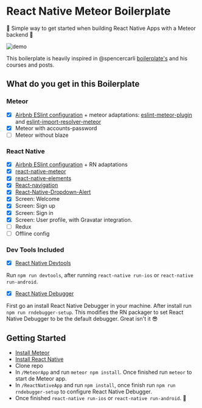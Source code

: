 # React Native Meteor Boilerplate
:rocket: Simple way to get started when building React Native Apps with a Meteor backend :rocket:

![demo](http://recordit.co/Z22oJh8gnE.gif)

This boilerplate is heavily inspired in @spencercarli [boilerplate's](https://github.com/spencercarli/react-native-meteor-boilerplate) and his courses and posts.

## What do you get in this Boilerplate

### Meteor
- [x] [Airbnb ESlint configuration](https://www.npmjs.com/package/eslint-config-airbnb) + meteor adaptations: [eslint-meteor-plugin](https://github.com/dferber90/eslint-plugin-meteor)  and [eslint-import-resolver-meteor](https://github.com/clayne11/eslint-import-resolver-meteor)
- [x] Meteor with accounts-password
- [ ] Meteor without blaze

### React Native
- [x] [Airbnb ESlint configuration](https://www.npmjs.com/package/eslint-config-airbnb) + RN adaptations
- [x] [react-native-meteor](https://github.com/inProgress-team/react-native-meteor)
- [x] [react-native-elements](https://github.com/react-native-training/react-native-elements)
- [x] [React-navigation](https://reactnavigation.org)
- [x] [React-Native-Dropdown-Alert](https://github.com/testshallpass/react-native-dropdownalert)
- [x] Screen: Welcome
- [x] Screen: Sign up
- [x] Screen: Sign in
- [x] Screen: User profile, with Gravatar integration.
- [ ] Redux
- [ ] Offline config

### Dev Tools Included
- [x] [React Native Devtools](https://github.com/facebook/react-devtools/blob/master/packages/react-devtools/README.md)

Run `npm run devtools`, after running `react-native run-ios` or `react-native run-android`.

- [x] [React Native Debugger](https://github.com/jhen0409/react-native-debugger)


First go an install React Native Debugger in your machine. After install run `npm run rndebugger-setup`. This modifies the RN packager to set React Native Debugger to be the default debugger. Great isn't it :sunglasses:


## Getting Started

- [Install Meteor](https://www.meteor.com/install)
- [Install React Native](https://facebook.github.io/react-native/docs/getting-started.html#content)
- Clone repo
- In `/MeteorApp` and run `meteor npm install`. Once finished run `meteor` to start de Meteor app.
- In `/ReactNativeApp` and run `npm install`, once finish run `npm run rndebugger-setup` to configure React Native Debugger.
- Once finished `react-native run-ios` or `react-native run-android`. :rocket:

